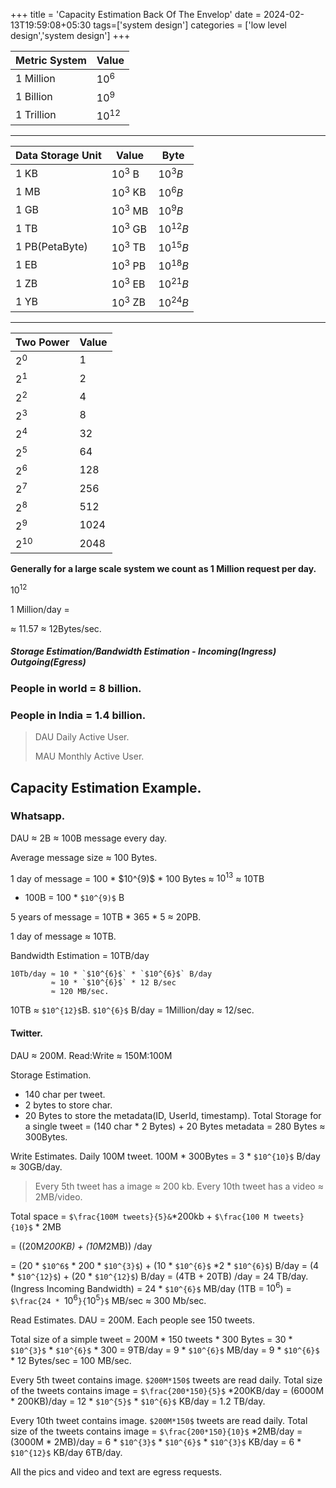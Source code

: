 +++
title = 'Capacity Estimation Back Of The Envelop'
date = 2024-02-13T19:59:08+05:30
tags=['system design']
categories = ['low level design','system design']
+++

|Metric System|Value|
|---|---|
|1 Million|${10^6}$|
|1 Billion|${10^9}$|
|1 Trillion|$10^{12}$|

---

| Data Storage Unit | Value       | Byte       |
|-------------------|-------------|------------|
| 1 KB              | $10^{3}$ B  | $10^{3}B$  |
| 1 MB              | $10^{3}$ KB | $10^{6}B$  |
| 1 GB              | $10^{3}$ MB | $10^{9}B$  |
| 1 TB              | $10^{3}$ GB | $10^{12}B$ |
| 1 PB(PetaByte)    | $10^{3}$ TB | $10^{15}B$ |
| 1 EB              | $10^{3}$ PB | $10^{18}B$ |
| 1 ZB              | $10^{3}$ EB | $10^{21}B$ |
| 1 YB              | $10^{3}$ ZB | $10^{24}B$ |

---

| Two Power | Value |
|-----------|-------|
| $2^{0}$   | 1     |
| $2^{1}$   | 2     |
| $2^{2}$   | 4     |
| $2^{3}$   | 8     |
| $2^{4}$   | 32    |
| $2^{5}$   | 64    |
| $2^{6}$   | 128   |
| $2^{7}$   | 256   |
| $2^{8}$   | 512   |
| $2^{9}$   | 1024  |
| $2^{10}$  | 2048  |

**Generally for a large scale system we count as 1 Million request per day.**

$10^{12}$

1 Million/day = 

[//]: # ($\frac{10^{6}}{24hrs*60min*60sec}$)
≈ 11.57 ≈ 12Bytes/sec.

##### Storage Estimation/Bandwidth Estimation - Incoming(Ingress) Outgoing(Egress)

### People in world = 8 billion.
### People in India = 1.4 billion.

> DAU Daily Active User.
> 
> MAU Monthly Active User.

## Capacity Estimation Example.
### Whatsapp.
DAU ≈ 2B ≈ 100B message every day.

Average message size ≈ 100 Bytes.

1 day of message = 100 * $10^{9)$ * 100 Bytes ≈ $10^{13}$ ≈ 10TB

- 100B = 100 * `$10^{9)$` B  

5 years of message = 10TB * 365 * 5 ≈ 20PB.

1 day of message ≈ 10TB.

Bandwidth Estimation = 10TB/day 
```
10Tb/day ≈ 10 * `$10^{6}$` * `$10^{6}$` B/day 
         ≈ 10 * `$10^{6}$` * 12 B/sec
         ≈ 120 MB/sec.
```

10TB ≈ `$10^{12}$`B.
`$10^{6}$` B/day = 1Million/day ≈ 12/sec.

#### Twitter.
DAU ≈ 200M.
Read:Write ≈ 150M:100M

Storage Estimation.
- 140 char per tweet.
- 2 bytes to store char.
- 20 Bytes to store the metadata(ID, UserId, timestamp).
Total Storage for a single tweet = (140 char * 2 Bytes) + 20 Bytes metadata = 280 Bytes ≈ 300Bytes.

Write Estimates.
Daily 100M tweet.
100M * 300Bytes = 3 * `$10^{10}$` B/day ≈ 30GB/day.


> Every 5th tweet has a image ≈ 200 kb.
> Every 10th tweet has a video ≈ 2MB/video.

Total space = `$\frac{100M tweets}{5}&`*200kb +  `$\frac{100 M tweets}{10}$` * 2MB

= ((20M*200KB) + (10M*2MB)) /day 

= (20 * `$10^6$` * 200 * `$10^{3}$`) + (10 * `$10^{6}$` *2 * `$10^{6}$`) B/day
= (4 * `$10^{12}$`) + (20 * `$10^{12}$`) B/day
= (4TB + 20TB) /day
= 24 TB/day. (Ingress Incoming Bandwidth)
= 24 * `$10^{6}$` MB/day (1TB = $10^{6}$)
= `$\frac{24 * `$10^{6}$`}{`$10^{5}$`}$` MB/sec
≈ 300 Mb/sec.

Read Estimates.
DAU = 200M.
Each people see 150 tweets.

Total size of a simple tweet = 200M * 150 tweets * 300 Bytes = 30 * `$10^{3}$` * `$10^{6}$` * 300 = 9TB/day = 9 * `$10^{6}$` MB/day = 9 * `$10^{6}$` * 12 Bytes/sec = 100 MB/sec.

Every 5th tweet contains image. `$200M*150$` tweets are read daily.
Total size of the tweets contains image = `$\frac{200*150}{5}$` *200KB/day = (6000M * 200KB)/day = 12 * `$10^{5}$` * `$10^{6}$` KB/day = 1.2 TB/day.

Every 10th tweet contains image. `$200M*150$` tweets are read daily.
Total size of the tweets contains image = `$\frac{200*150}{10}$` *2MB/day = (3000M * 2MB)/day = 6 * `$10^{3}$` * `$10^{6}$` * `$10^{3}$` KB/day = 6 * `$10^{12}$` KB/day  6TB/day.


All the pics and video and text are egress requests.

